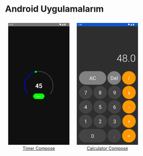 # Android Uygulamalarım

<div style="display: inline-block; text-align: center; margin: 10px;">
  <a href="https://github.com/pekeramazan/TimerCompose" title="Timer Compose">
    <img src="https://github.com/pekeramazan/pekeramazan/blob/main/images/timer.png" width="200" height="400" alt="Timer Compose">
  </a>
  <br>
  <a href="https://github.com/pekeramazan/TimerCompose" title="Timer Compose">Timer Compose</a>
</div>

<div style="display: inline-block; text-align: center; margin: 10px;">
  <a href="https://github.com/pekeramazan/CalculatorCompose" title="Calculator Compose">
    <img src="https://github.com/pekeramazan/pekeramazan/blob/main/images/calculator.png" width="200" height="400" alt="Calculator Compose">
  </a>
  <br>
  <a href="https://github.com/pekeramazan/CalculatorCompose" title="Calculator Compose">Calculator Compose</a>
</div>
